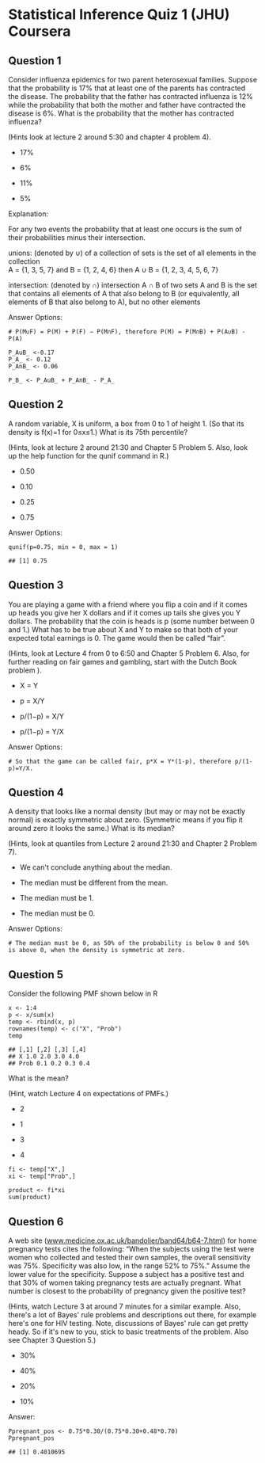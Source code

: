 # Statistical Inference Quiz 1 (JHU) Coursera

Question 1
----------
Consider influenza epidemics for two parent heterosexual families. Suppose that the probability is 17% that at least one of the parents has contracted the disease. The probability that the father has contracted influenza is 12% while the probability that both the mother and father have contracted the disease is 6%. What is the probability that the mother has contracted influenza?

(Hints look at lecture 2 around 5:30 and chapter 4 problem 4).

* 17%

* 6%

* 11%

* 5%

Explanation: </br>

For any two events the probability that at least one occurs is the sum of their probabilities minus their intersection. 

unions: (denoted by ∪) of a collection of sets is the set of all elements in the collection
</br> A = {1, 3, 5, 7} and B = {1, 2, 4, 6} then A ∪ B = {1, 2, 3, 4, 5, 6, 7}

intersection: (denoted by ∩) intersection A ∩ B of two sets A and B is the set that contains all elements of A that also belong to B (or equivalently, all elements of B that also belong to A), but no other elements

Answer Options: </br>
```{r}
# P(M∪F) = P(M) + P(F) − P(M∩F), therefore P(M) = P(M∩B) + P(A∪B) - P(A)

P_AuB_ <-0.17
P_A_ <- 0.12
P_AnB_ <- 0.06

P_B_ <- P_AuB_ + P_AnB_ - P_A_
```

Question 2
----------
A random variable, X is uniform, a box from 0 to 1 of height 1. (So that its density is f(x)=1 for 0≤x≤1.) What is its 75th percentile?

(Hints, look at lecture 2 around 21:30 and Chapter 5 Problem 5. Also, look up the help function for the qunif command in R.)

* 0.50

* 0.10

* 0.25

* 0.75

Answer Options: </br>

```{r}
qunif(p=0.75, min = 0, max = 1)
```

```{r}
## [1] 0.75
```


Question 3
----------
You are playing a game with a friend where you flip a coin and if it comes up heads you give her X dollars and if it comes up tails she gives you Y dollars. The probability that the coin is heads is p (some number between 0 and 1.) What has to be true about X and Y to make so that both of your expected total earnings is 0. The game would then be called “fair”.

(Hints, look at Lecture 4 from 0 to 6:50 and Chapter 5 Problem 6. Also, for further reading on fair games and gambling, start with the Dutch Book problem ).

* X = Y

* p = X/Y

* p/(1−p) = X/Y

* p/(1−p) = Y/X

Answer Options: </br>

```{r}
# So that the game can be called fair, p*X = Y*(1-p), therefore p/(1-p)=Y/X.
```

Question 4
----------
A density that looks like a normal density (but may or may not be exactly normal) is exactly symmetric about zero. (Symmetric means if you flip it around zero it looks the same.) What is its median?

(Hints, look at quantiles from Lecture 2 around 21:30 and Chapter 2 Problem 7).

* We can't conclude anything about the median.

* The median must be different from the mean.

* The median must be 1.

* The median must be 0.

Answer Options: </br>

```{r}
# The median must be 0, as 50% of the probability is below 0 and 50% is above 0, when the density is symmetric at zero.
```

Question 5
----------
Consider the following PMF shown below in R

```{r}
x <- 1:4
p <- x/sum(x)
temp <- rbind(x, p)
rownames(temp) <- c("X", "Prob")
temp
```

```{r}
## [,1] [,2] [,3] [,4]
## X 1.0 2.0 3.0 4.0
## Prob 0.1 0.2 0.3 0.4
```

What is the mean?

(Hint, watch Lecture 4 on expectations of PMFs.)

* 2

* 1

* 3

* 4

```{r}
fi <- temp["X",]
xi <- temp["Prob",] 
  
product <- fi*xi
sum(product)
```

Question 6
----------
A web site (www.medicine.ox.ac.uk/bandolier/band64/b64-7.html) for home pregnancy tests cites the following: “When the subjects using the test were women who collected and tested their own samples, the overall sensitivity was 75%. Specificity was also low, in the range 52% to 75%.” Assume the lower value for the specificity. Suppose a subject has a positive test and that 30% of women taking pregnancy tests are actually pregnant. What number is closest to the probability of pregnancy given the positive test?

(Hints, watch Lecture 3 at around 7 minutes for a similar example. Also, there's a lot of Bayes' rule problems and descriptions out there, for example here's one for HIV testing. Note, discussions of Bayes' rule can get pretty heady. So if it's new to you, stick to basic treatments of the problem. Also see Chapter 3 Question 5.)

* 30%

* 40%

* 20%

* 10%

Answer: </br>
```{r}
Ppregnant_pos <- 0.75*0.30/(0.75*0.30+0.48*0.70)
Ppregnant_pos
```

```{r}
## [1] 0.4010695
```
